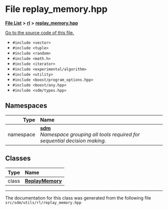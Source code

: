 
# File replay\_memory.hpp

<link rel="stylesheet" href="https://cdnjs.cloudflare.com/ajax/libs/KaTeX/0.5.1/katex.min.css">
<link rel="stylesheet" href="https://cdn.jsdelivr.net/github-markdown-css/2.2.1/github-markdown.css"/>



[**File List**](files.md) **>** [**rl**](dir_1bc0c1e8b4bb5415537951e68df5cc3c.md) **>** [**replay\_memory.hpp**](replay__memory_8hpp.md)

[Go to the source code of this file.](replay__memory_8hpp_source.md)



* `#include <vector>`
* `#include <tuple>`
* `#include <random>`
* `#include <math.h>`
* `#include <iterator>`
* `#include <experimental/algorithm>`
* `#include <utility>`
* `#include <boost/program_options.hpp>`
* `#include <boost/any.hpp>`
* `#include <sdm/types.hpp>`









## Namespaces

| Type | Name |
| ---: | :--- |
| namespace | [**sdm**](namespacesdm.md) <br>_Namespace grouping all tools required for sequential decision making._  |

## Classes

| Type | Name |
| ---: | :--- |
| class | [**ReplayMemory**](classsdm_1_1ReplayMemory.md) <br> |














------------------------------
The documentation for this class was generated from the following file `src/sdm/utils/rl/replay_memory.hpp`